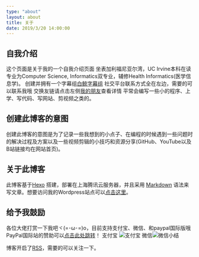 ```yaml
---
type: "about"
layout: about
title: 关于
date: 2019/3/20 14:00:00
---
```


## 自我介绍

这个页面是关于我的一个自我介绍页面
坐表加利福尼亚尔湾，UC Irvine本科在读
专业为Computer Science, Informatics双专业，辅修Health Informatics(医学信息学)。
创建并拥有一个字幕组[白鲸字幕组](https://www.belugasubs.com)
社交平台联系方式全在左边，需要的可以联系我哦
交换友链请点击左侧[我的朋友](https://www.zla.pub/friends)查看详情
平常会编写一些小的程序、上学、写代码、写网站、剪视频之类的。

## 创建此博客的意图

创建此博客的意图是为了记录一些我想到的小点子、在编程的时候遇到一些问题时的解决过程及方案以及一些视频剪辑的小技巧和资源分享(GitHub、YouTube以及B站链接均在网站首页)。

## 关于此博客

此博客基于[Hexo](https://hexo.io/) 搭建，部署在上海腾讯云服务器，并且采用 [Markdown](https://www.markdownguide.org/) 语法来写文章。想要访问我的Wordpress站点可以[点击这里](https://www.zla.pub/)。

## 给予我鼓励

各位大佬打赏一下我吧ヾ(=･ω･=)o，目前支持支付宝、微信、和paypal国际版哦
PayPal国际站的赞助可以[点击此处跳转](https://paypal.me/ZLasica)！
支付宝 ![支付宝](https://s2.loli.net/2023/11/19/KojHf6wu8J9ySp2.jpg "支付宝")
微信![微信](https://s2.loli.net/2023/11/19/AePokujq2EwM6yX.jpg "微信")小结

博客开启了[RSS](https://www.zl-asica.com/atom.xml)，需要的可以关注一下。
